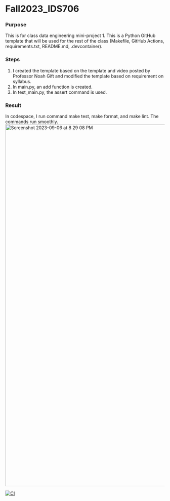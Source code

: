 # Fall2023_IDS706
### Purpose
This is for class data engineering mini-project 1. 
This is a Python GitHub template that will be used for the rest of the class (Makefile, GitHub Actions, requirements.txt,
README.md, .devcontainer).

### Steps
1. I created the template based on the template and video posted by Professor Noah Gift and modified the template based on requirement on syllabus.
2. In main.py, an add function is created. 
3. In test_main.py, the assert command is used.

### Result
In codespace, I run command make test, make format, and make lint.
The commands run smoothly.
<img width="1143" alt="Screenshot 2023-09-06 at 8 29 08 PM" src="https://github.com/JiayiZhou36/Fall2023_IDS706/assets/143651921/3e9e891d-a933-4ffb-80c1-cbdcd101d5a9">

[![CI](https://github.com/JiayiZhou36/Fall2023_IDS706/actions/workflows/CI.yml/badge.svg)](https://github.com/JiayiZhou36/Fall2023_IDS706/actions/workflows/CI.yml)
